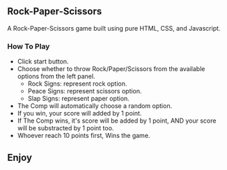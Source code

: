 ## Rock-Paper-Scissors

A Rock-Paper-Scissors game built using pure HTML, CSS, and Javascript.

### How To Play

- Click start button.
- Choose whether to throw Rock/Paper/Scissors from the available options from the left panel.
  - Rock Signs: represent rock option.
  - Peace Signs: represent scissors option.
  - Slap Signs: represent paper option.
- The Comp will automatically choose a random option.
- If you win, your score will added by 1 point.
- If The Comp wins, it's score will be added by 1 point, AND your score will be substracted by 1 point too.
- Whoever reach 10 points first, Wins the game.

## Enjoy
